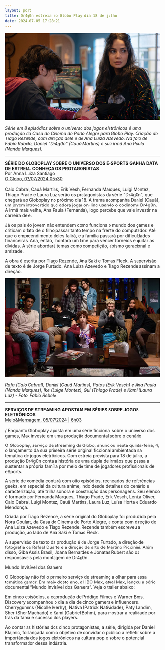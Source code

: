 ```yaml
---
layout: post
title: Dr4g0n estreia no Globo Play dia 18 de julho
date: 2024-07-05 17:28:21
---
```

![](/uploads/dragon02.jpg)

*S﻿érie em 8 episódios sobre o universo dos jogos eletrônicos é uma produção da Casa de Cinema de Porto Alegre para Globo Play. Criação de Tiago Rezende, com direção dele e de Ana Luiza Azevedo. Na foto de Fábio Rabelo, Daniel "Dr4g0n" (Cauã Martins) e sua irmã Ana Paula (Nanda Marques).*

- - -

**SÉRIE DO GLOBOPLAY SOBRE O UNIVERSO DOS E-SPORTS GANHA DATA DE ESTREIA. CONHEÇA OS PROTAGONISTAS**\
Por Anna Luiza Santiago\
[O Globo, 02/07/2024 05h30](https://oglobo.globo.com/play/series/noticia/2024/07/02/serie-do-globoplay-sobre-o-universo-dos-e-sports-ganha-data-de-estreia-conheca-os-protagonistas.ghtml)
\
\
Caio Cabral, Cauã Martins, Erik Vesh, Fernanda Marques, Luigi Montez, Thiago Prade e Laura Luz serão os protagonistas da série "Dr4g0n", que chegará ao Globoplay no próximo dia 18. A trama acompanha Daniel (Cauã), um jovem introvertido que adora jogar on-line usando o codinome Dr4g0n. A irmã mais velha, Ana Paula (Fernanda), logo percebe que vale investir na carreira dele.

Já os pais do jovem não entendem como funciona o mundo dos games e criticam o fato de o filho passar tanto tempo na frente do computador. Até que o empreendimento deles falirá, e a família passará por dificuldades financeiras. Ana, então, montará um time para vencer torneios e quitar as dívidas. A série abordará temas como competição, abismo geracional e amizade.

A obra é escrita por Tiago Rezende, Ana Saki e Tomas Fleck. A supervisão de texto é de Jorge Furtado. Ana Luiza Azevedo e Tiago Rezende assinam a direção.

![](/uploads/dragon03.jpg)

*Rafa (Caio Cabral), Daniel (Cauã Martins), Patos (Erik Vesch) e Ana Paula (Nanda Marques), Ike (Luige Montez), Gui (Thiago Prade) e Kami (Laura Luz) - Foto: Fabio Rebelo*

- - -

**SERVIÇOS DE STREAMING APOSTAM EM SÉRIES SOBRE JOGOS ELETRÔNICOS**\
[Meio&Mensagem, 05/07/2024 | 6h03](https://www.meioemensagem.com.br/midia/servicos-streaming-series-sobre-jogos-eletronicos)\
\
/ Enquanto Globoplay aposta em uma série ficcional sobre o universo dos games, Max investe em uma produção documental sobre o cenário

O Globoplay, serviço de streaming da Globo, anunciou nesta quinta-feira, 4, o lançamento da sua primeira série original ficcional ambientada na temática de jogos eletrônicos. Com estreia prevista para 18 de julho, a produção Dr4g0n conta a história de uma dupla de irmãos que passa a sustentar a própria família por meio de time de jogadores profissionais de eSports.

A série de comédia contará com oito episódios, recheados de referências geeks, em especial da cultura anime, indo desde detalhes do cenário e caracterização, até trilha sonora e construção das personagens. Seu elenco é formado por Fernanda Marques, Thiago Prade, Erik Vesch, Lenita Oliver, Caio Cabral, Luigi Montez, Cauã Martins, Laura Luz, Luísa Horta e Eduardo Mendonça.

Criada por Tiago Rezende, a série original do Globoplay foi produzida pela Nora Goulart, da Casa de Cinema de Porto Alegre, e conta com direção de Ana Luiza Azevedo e Tiago Rezende. Rezende também escreveu a produção, ao lado de Ana Saki e Tomas Fleck.

A supervisão de texto da produção é de Jorge Furtado, a direção de fotografia de Rafael Duarte e a direção de arte de Martino Piccinini. Além disso, Giba Assis Brasil, Joana Bernardes e Jonatas Rubert são os responsáveis pela montagem de Dr4g0n.

Mundo Invisível dos Gamers

O Globoplay não foi o primeiro serviço de streaming a olhar para essa temática gamer. Em maio deste ano, a HBO Max, atual Max, lançou a série documental “Mundo Invisível dos Gamers”. Veja o trailer abaixo:

Em cinco episódios, a coprodução de Pródigo Filmes e Warner Bros. Discovery acompanhou o dia a dia de cinco gamers e influencers, Cherrygumms (Nicolle Merhy), Nativa (Patrick Natividade), Paty Landim, Sher (Sher Machado) e Kami (Gabriel Bohm), para mostrar a realidade por trás da fama e sucesso dos players.

Ao contar as histórias dos cinco protagonistas, a série, dirigida por Daniel Klajmic, foi lançada com o objetivo de convidar o público a refletir sobre a importância dos jogos eletrônicos na cultura pop e sobre o potencial transformador dessa indústria.